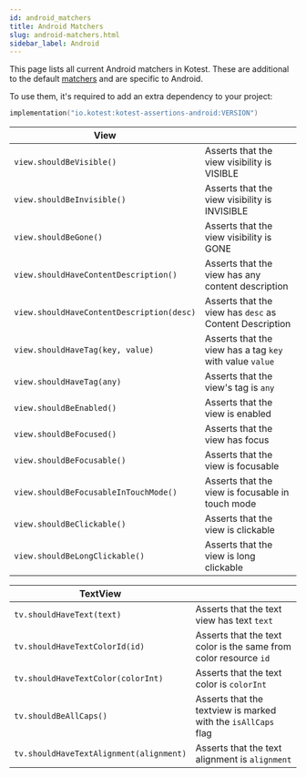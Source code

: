 ```yaml
---
id: android_matchers
title: Android Matchers
slug: android-matchers.html
sidebar_label: Android
---
```




This page lists all current Android matchers in Kotest. These are additional to the default [matchers](matchers.md) and are specific to Android.

To use them, it's required to add an extra dependency to your project:
```kotlin
implementation("io.kotest:kotest-assertions-android:VERSION")
```

| View | |
| -------- | ---- |
| `view.shouldBeVisible()` | Asserts that the view visibility is VISIBLE |
| `view.shouldBeInvisible()` | Asserts that the view visibility is INVISIBLE |
| `view.shouldBeGone()` | Asserts that the view visibility is GONE |
| `view.shouldHaveContentDescription()` | Asserts that the view has any content description |
| `view.shouldHaveContentDescription(desc)` | Asserts that the view has `desc` as Content Description |
| `view.shouldHaveTag(key, value)` | Asserts that the view has a tag `key` with value `value` |
| `view.shouldHaveTag(any)` | Asserts that the view's tag is `any` |
| `view.shouldBeEnabled()` | Asserts that the view is enabled |
| `view.shouldBeFocused()` | Asserts that the view has focus |
| `view.shouldBeFocusable()` | Asserts that the view is focusable |
| `view.shouldBeFocusableInTouchMode()` | Asserts that the view is focusable in touch mode |
| `view.shouldBeClickable()` | Asserts that the view is clickable |
| `view.shouldBeLongClickable()` | Asserts that the view is long clickable |

| TextView | |
| -------- | ---- |
| `tv.shouldHaveText(text)` | Asserts that the text view has text `text` |
| `tv.shouldHaveTextColorId(id)` | Asserts that the text color is the same from color resource `id` |
| `tv.shouldHaveTextColor(colorInt)` | Asserts that the text color is `colorInt` |
| `tv.shouldBeAllCaps()` | Asserts that the textview is marked with the `isAllCaps` flag |
| `tv.shouldHaveTextAlignment(alignment)` | Asserts that the text alignment is `alignment` |
